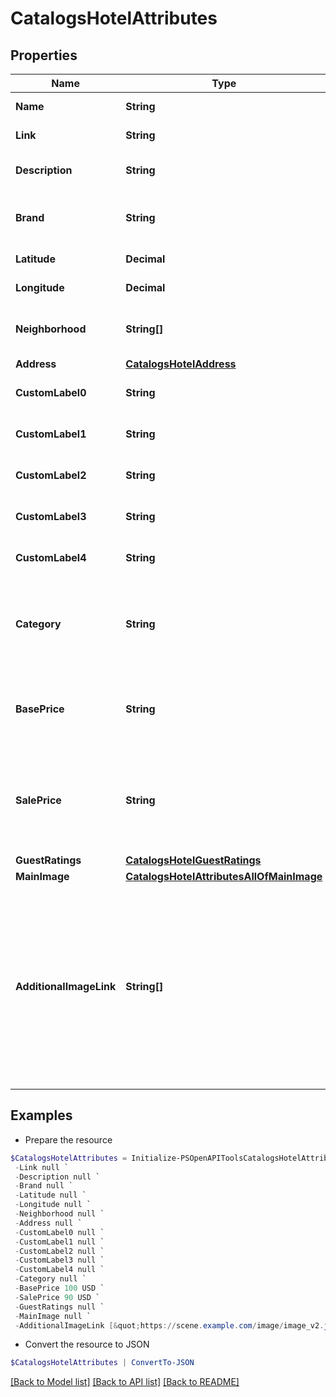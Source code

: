# CatalogsHotelAttributes
## Properties

Name | Type | Description | Notes
------------ | ------------- | ------------- | -------------
**Name** | **String** | The hotel&#39;s name. | [optional] 
**Link** | **String** | Link to the product page | [optional] 
**Description** | **String** | Brief description of the hotel. | [optional] 
**Brand** | **String** | The brand to which this hotel belongs to. | [optional] 
**Latitude** | **Decimal** | Latitude of the hotel. | [optional] 
**Longitude** | **Decimal** | Longitude of the hotel. | [optional] 
**Neighborhood** | **String[]** | A list of neighborhoods where the hotel is located | [optional] 
**Address** | [**CatalogsHotelAddress**](CatalogsHotelAddress.md) |  | [optional] 
**CustomLabel0** | **String** | Custom grouping of hotels | [optional] 
**CustomLabel1** | **String** | Custom grouping of hotels | [optional] 
**CustomLabel2** | **String** | Custom grouping of hotels | [optional] 
**CustomLabel3** | **String** | Custom grouping of hotels | [optional] 
**CustomLabel4** | **String** | Custom grouping of hotels | [optional] 
**Category** | **String** | The type of property. The category can be any type of internal description desired. | [optional] 
**BasePrice** | **String** | Base price of the hotel room per night followed by the ISO currency code | [optional] 
**SalePrice** | **String** | Sale price of a hotel room per night. Used to advertise discounts off the regular price of the hotel. | [optional] 
**GuestRatings** | [**CatalogsHotelGuestRatings**](CatalogsHotelGuestRatings.md) |  | [optional] 
**MainImage** | [**CatalogsHotelAttributesAllOfMainImage**](CatalogsHotelAttributesAllOfMainImage.md) |  | [optional] 
**AdditionalImageLink** | **String[]** | &lt;p&gt;&lt;&#x3D; 2000 characters&lt;/p&gt; &lt;p&gt;The links to additional images for your hotel. Up to ten additional images can be used to show a hotel from different angles. Must begin with http:// or https://.&lt;/p&gt; | [optional] 

## Examples

- Prepare the resource
```powershell
$CatalogsHotelAttributes = Initialize-PSOpenAPIToolsCatalogsHotelAttributes  -Name null `
 -Link null `
 -Description null `
 -Brand null `
 -Latitude null `
 -Longitude null `
 -Neighborhood null `
 -Address null `
 -CustomLabel0 null `
 -CustomLabel1 null `
 -CustomLabel2 null `
 -CustomLabel3 null `
 -CustomLabel4 null `
 -Category null `
 -BasePrice 100 USD `
 -SalePrice 90 USD `
 -GuestRatings null `
 -MainImage null `
 -AdditionalImageLink [&quot;https://scene.example.com/image/image_v2.jpg&quot;,&quot;https://scene.example.com/image/image_v3.jpg&quot;]
```

- Convert the resource to JSON
```powershell
$CatalogsHotelAttributes | ConvertTo-JSON
```

[[Back to Model list]](../README.md#documentation-for-models) [[Back to API list]](../README.md#documentation-for-api-endpoints) [[Back to README]](../README.md)

